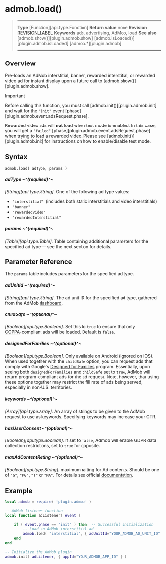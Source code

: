 # admob.load()

> --------------------- ------------------------------------------------------------------------------------------
> __Type__              [Function][api.type.Function]
> __Return value__      none
> __Revision__          [REVISION_LABEL](REVISION_URL)
> __Keywords__          ads, advertising, AdMob, load
> __See also__          [admob.show()][plugin.admob.show]
>						[admob.isLoaded()][plugin.admob.isLoaded]
>						[admob.*][plugin.admob]
> --------------------- ------------------------------------------------------------------------------------------


## Overview

Pre-loads an AdMob interstitial, banner, rewarded interstitial, or rewarded video ad for instant display upon a future call to [admob.show()][plugin.admob.show].


<div class="guide-notebox-imp">
<div class="notebox-title-imp">Important</div>

Before calling this function, you must call [admob.init()][plugin.admob.init] and wait for the `"init"` event [phase][plugin.admob.event.adsRequest.phase].

</div>

<div class="docs-tip-outer docs-tip-color-alert">
<div class="docs-tip-inner-left">
<div class="fa fa-exclamation-circle" style="font-size: 35px;"></div>
</div>
<div class="docs-tip-inner-right">

Rewarded video ads will __not__ load when test mode is enabled. In this case, you will get a `"failed"` [phase][plugin.admob.event.adsRequest.phase] when trying to load a rewarded video. Please see [admob.init()][plugin.admob.init] for instructions on how to enable/disable test mode.

</div>
</div>


## Syntax

    admob.load( adType, params )

##### adType ~^(required)^~
_[String][api.type.String]._ One of the following ad type values:

* `"interstitial"` &nbsp;(includes both static interstitials and video interstitials)
* `"banner"`
* `"rewardedVideo"`
* `"rewardedInterstitial"`

##### params ~^(required)^~
_[Table][api.type.Table]._ Table containing additional parameters for the specified ad type — see the next section for details.


## Parameter Reference

The `params` table includes parameters for the specified ad type.

##### adUnitId ~^(required)^~
_[String][api.type.String]._ The ad unit ID for the specified ad type, gathered from the AdMob [dashboard](https://www.google.com/admob/).

##### childSafe ~^(optional)^~
_[Boolean][api.type.Boolean]._ Set this to `true` to ensure that only <nobr>[COPPA](https://www.ftc.gov/enforcement/rules/rulemaking-regulatory-reform-proceedings/childrens-online-privacy-protection-rule)-compliant</nobr> ads will be loaded. Default is `false`.

##### designedForFamilies ~^(optional)^~
_[Boolean][api.type.Boolean]._ Only available on Android (ignored on iOS). When used together with the `childSafe` option, you can request ads that comply with Google's [Designed for Families](https://developer.android.com/distribute/googleplay/families/about.html) program. Essentially, upon seeing both `designedForFamilies` and `childSafe` set to `true`, AdMob will return <nobr>program-compliant</nobr> ads for the ad request. Note, however, that using these options together may restrict the fill rate of ads being served, especially in <nobr>non-U.S.</nobr> territories.

##### keywords ~^(optional)^~
_[Array][api.type.Array]._ An array of strings to be given to the AdMob request to use as keywords. Specifying keywords may increase your CTR.

##### hasUserConsent ~^(optional)^~
_[Boolean][api.type.Boolean]._ If set to `false`, Admob will enable GDPR data collection restrictions, set to `true` for opposite.

##### maxAdContentRating ~^(optional)^~
_[Boolean][api.type.String]._ maximum raiting for Ad contents. Should be one of `"G"`, `"PG"`, `"T"` or `"MA"`. For details see official [documentation](https://developers.google.com/admob/android/targeting#ad_content_filtering).


## Example

``````lua
local admob = require( "plugin.admob" )

-- AdMob listener function
local function adListener( event )

	if ( event.phase == "init" ) then  -- Successful initialization
		-- Load an AdMob interstitial ad
		admob.load( "interstitial", { adUnitId="YOUR_ADMOB_AD_UNIT_ID" } )
	end
end

-- Initialize the AdMob plugin
admob.init( adListener, { appId="YOUR_ADMOB_APP_ID" } )
``````

